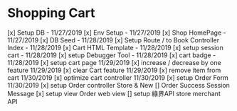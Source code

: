 # Shopping Cart


[x] Setup DB - 11/27/2019
[x] Env Setup - 11/27/2019
[x] Shop HomePage - 11/27/2019
[x] DB Seed - 11/28/2019
[x] Setup Route / to Book Controller Index - 11/28/2019
[x] Cart HTML Template - 11/28/2019
[x] setup session cart - 11/28/2019
[x] setup Debugger Tool - 11/28/2019
[x] cart badge - 11/28/2019
[x] setup cart page 11/29/2019
[x] increase / decrease by one feature 11/29/2019
[x] clear Cart feature 11/29/2019
[x] remove item from cart 11/30/2019
[x] optimize cart controller 11/30/2019
[x] setup Order Form 11/30/2019
[x] setup Order controller Store & New
[] Order Success Session Message
[x] setup view Order web view
[] setup 綠界API store merchant API
